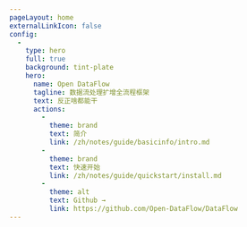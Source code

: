 ```yaml
---
pageLayout: home
externalLinkIcon: false
config:
  -
    type: hero
    full: true
    background: tint-plate
    hero:
      name: Open DataFlow
      tagline: 数据流处理扩增全流程框架
      text: 反正啥都能干
      actions:
        -
          theme: brand
          text: 简介
          link: /zh/notes/guide/basicinfo/intro.md
        -
          theme: brand
          text: 快速开始
          link: /zh/notes/guide/quickstart/install.md
        -
          theme: alt
          text: Github →
          link: https://github.com/Open-DataFlow/DataFlow
---
```

